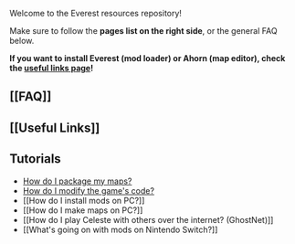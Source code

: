 Welcome to the Everest resources repository!

Make sure to follow the **pages list on the right side**, or the general FAQ below.

**If you want to install Everest (mod loader) or Ahorn (map editor), check the [useful links page](https://github.com/EverestAPI/Resources/wiki/Useful-links)!**

## [[FAQ]]

## [[Useful Links]]

## Tutorials
- [How do I package my maps?](https://everestapi.github.io/tutorials/modstruct.html)
- [How do I modify the game's code?](https://everestapi.github.io/tutorials/firstcodemod.html)
- [[How do I install mods on PC?]]
- [[How do I make maps on PC?]]
- [[How do I play Celeste with others over the internet? (GhostNet)]]
- [[What's going on with mods on Nintendo Switch?]]